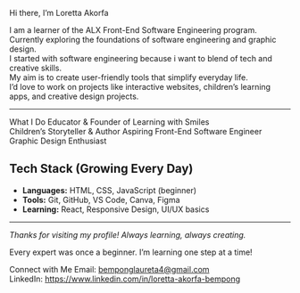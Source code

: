  Hi there, I’m Loretta Akorfa  

 I am a learner of the ALX  Front-End Software Engineering program.  
 Currently exploring the foundations of software engineering and graphic design.  
 I started with software engineering because i want to blend of tech and creative skills.  
 My aim is to create user-friendly tools that simplify everyday life.  
 I’d love to work on projects like interactive websites, children’s learning apps, and creative design projects.  

---

 What I Do
Educator & Founder of Learning with Smiles  
Children’s Storyteller & Author 
Aspiring Front-End Software Engineer 
Graphic Design Enthusiast 


##  Tech Stack (Growing Every Day)
- **Languages:** HTML, CSS, JavaScript (beginner)  
- **Tools:** Git, GitHub, VS Code, Canva, Figma  
- **Learning:** React, Responsive Design, UI/UX basics 

 

---
 *Thanks for visiting my profile! Always learning, always creating.* 


Every expert was once a beginner. I’m learning one step at a time! 

Connect with Me
Email: bemponglaureta4@gmail.com  
LinkedIn: https://www.linkedin.com/in/loretta-akorfa-bempong

 

